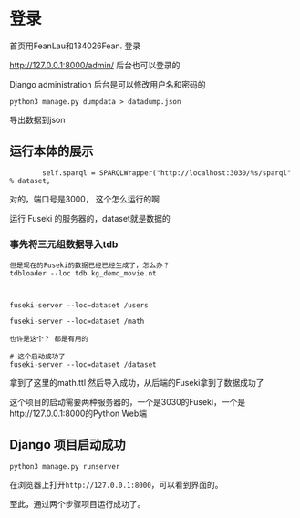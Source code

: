 # 登录

首页用FeanLau和134026Fean. 登录

http://127.0.0.1:8000/admin/ 后台也可以登录的


Django administration  后台是可以修改用户名和密码的

```
python3 manage.py dumpdata > datadump.json
```

导出数据到json


## 运行本体的展示

```
        self.sparql = SPARQLWrapper("http://localhost:3030/%s/sparql" % dataset,
```

对的，端口号是3000， 这个怎么运行的啊


运行 Fuseki 的服务器的，dataset就是数据的

### 事先将三元组数据导入tdb

```
但是现在的Fuseki的数据已经已经生成了，怎么办？
tdbloader --loc tdb kg_demo_movie.nt



fuseki-server --loc=dataset /users

fuseki-server --loc=dataset /math

也许是这个？ 都是有用的
```
```
# 这个启动成功了
fuseki-server --loc=dataset /dataset
```

拿到了这里的math.ttl 然后导入成功，从后端的Fuseki拿到了数据成功了


这个项目的启动需要两种服务器的，一个是3030的Fuseki，一个是http://127.0.0.1:8000的Python Web端


## Django 项目启动成功

```
python3 manage.py runserver
```

在浏览器上打开```http://127.0.0.1:8000```，可以看到界面的。

至此，通过两个步骤项目运行成功了。